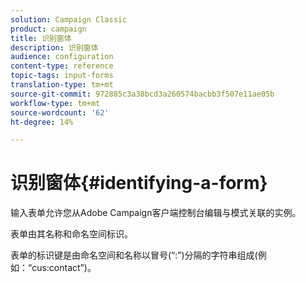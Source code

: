 ```yaml
---
solution: Campaign Classic
product: campaign
title: 识别窗体
description: 识别窗体
audience: configuration
content-type: reference
topic-tags: input-forms
translation-type: tm+mt
source-git-commit: 972885c3a38bcd3a260574bacbb3f507e11ae05b
workflow-type: tm+mt
source-wordcount: '62'
ht-degree: 14%

---
```



# 识别窗体{#identifying-a-form}

输入表单允许您从Adobe Campaign客户端控制台编辑与模式关联的实例。

表单由其名称和命名空间标识。

表单的标识键是由命名空间和名称以冒号(“:”)分隔的字符串组成(例如：“cus:contact”)。
